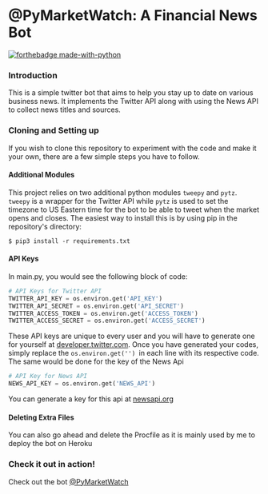 # @PyMarketWatch: A Financial News Bot

[![forthebadge made-with-python](http://ForTheBadge.com/images/badges/made-with-python.svg)](https://www.python.org/) 

### Introduction

This is a simple twitter bot that aims to help you stay up to date on various business news. It implements the Twitter API along with using the News API to collect news titles and sources.

### Cloning and Setting up

If you wish to clone this repository to experiment with the code and make it your own, there are a few simple steps you have to follow.

#### Additional Modules

This project relies on two additional python modules `tweepy` and `pytz`. `tweepy` is a wrapper for the Twitter API while `pytz` is used to set the timezone to US Eastern time for the bot to be able to tweet when the market opens and closes. The easiest way to install this is by using pip in the repository's directory:

```
$ pip3 install -r requirements.txt
```

#### API Keys

In main.py, you would see the following block of code:

```python
# API Keys for Twitter API
TWITTER_API_KEY = os.environ.get('API_KEY')
TWITTER_API_SECRET = os.environ.get('API_SECRET')
TWITTER_ACCESS_TOKEN = os.environ.get('ACCESS_TOKEN')
TWITTER_ACCESS_SECRET = os.environ.get('ACCESS_SECRET')
```

These API keys are unique to every user and you will have to generate one for yourself at [developer.twitter.com](developer.twitter.com). Once you have generated your codes, simply replace the `os.environ.get('') `in each line with its respective code. The same would be done for the key of the News Api

```python
# API Key for News API
NEWS_API_KEY = os.environ.get('NEWS_API')
```

You can generate a key for this api at [newsapi.org](newsapi.org)

#### Deleting Extra Files

You can also go ahead and delete the Procfile as it is mainly used by me to deploy the bot on Heroku

### Check it out in action!

Check out the bot [@PyMarketWatch](https://twitter.com/PyMarketWatch)

